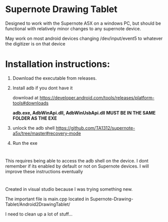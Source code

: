 # Supernote Drawing Tablet
Designed to work with the Supernote A5X on a windows PC, but should be functional with relatively minor changes to any supernote device.

May work on most android devices changing /dev/input/event5 to whatever the digitizer is on that device


# Installation instructions:
1. Download the executable from releases.

2. Install adb if you dont have it

   download at https://developer.android.com/tools/releases/platform-tools#downloads

    **adb.exe, AdbWinApi.dll, AdbWinUsbApi.dll MUST BE IN THE SAME FOLDER AS THE EXE**
3. unlock the adb shell https://github.com/TA1312/supernote-a5x/tree/master#recovery-mode 
4. Run the exe
#
This requires being able to access the adb shell on the device. I dont remember if its enabled by default or not on Supernote devices. 
I will improve these instructions eventually
#


Created in visual studio because I was trying something new.

The important file is main.cpp located in Supernote-Drawing-Tablet/Android2DrawingTablet/

I need to clean up a lot of stuff...

